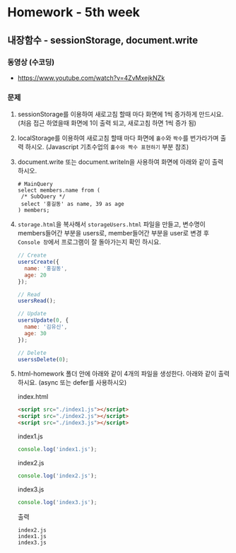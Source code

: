 # Homework - 5th week

## 내장함수 - sessionStorage, document.write
### 동영상 (수코딩)
* https://www.youtube.com/watch?v=4ZvMxejkNZk

### 문제
1. sessionStorage를 이용하여 새로고침 할때 마다 화면에 1씩 증가하게 만드시요. (처음 접근 하였을때 화면에 1이 출력 되고, 새로고침 하면 1씩 증가 됨)

2. localStorage를 이용하여 새로고침 할때 마다 화면에 `홀수`와 `짝수`를 번가라가며 출력 하시오. (Javascript 기초수업의 `홀수와 짝수 표현하기` 부분 참조)

3. document.write 또는 document.writeln을 사용하여 화면에 아래와 같이 출력 하시오.
    ```
    # MainQuery
    select members.name from (
     /* SubQuery */
     select '홍길동' as name, 39 as age
    ) members;
    ```

4. `storage.html`을 복사해서 `storageUsers.html` 파일을 만들고,
   변수명이 members들어간 부분을 users로, member들어간 부분을 user로 변경 후 `Console 창`에서 프로그램이 잘 돌아가는지 확인 하시요.
    ```js
    // Create
    usersCreate({
      name: '홍길동',
      age: 20
    });

    // Read
    usersRead();

    // Update
    usersUpdate(0, {
      name: '김유신',
      age: 30
    });

    // Delete
    userssDelete(0);
    ```

5. html-homework 폴더 안에 아래와 같이 4개의 파일을 생성한다. 아래와 같이 출력 하시요. (async 또는 defer를 사용하시오)

    index.html
    ````html
    <script src="./index1.js"></script>
    <script src="./index2.js"></script>
    <script src="./index3.js"></script>
    ````
    index1.js
    ```js
    console.log('index1.js');
    ```
    index2.js
    ```js
    console.log('index2.js');
    ```
    index3.js
    ```js
    console.log('index3.js');
    ```
    출력
    ```
    index2.js
    index1.js
    index3.js
    ```
